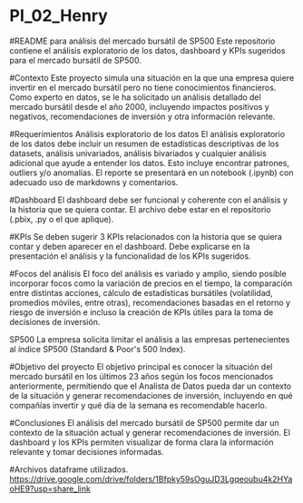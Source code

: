 # PI_02_Henry
#README para análisis del mercado bursátil de SP500
Este repositorio contiene el análisis exploratorio de los datos, dashboard y KPIs sugeridos para el mercado bursátil de SP500.

#Contexto
Este proyecto simula una situación en la que una empresa quiere invertir en el mercado bursátil pero no tiene conocimientos financieros. Como experto en datos, se le ha solicitado un análisis detallado del mercado bursátil desde el año 2000, incluyendo impactos positivos y negativos, recomendaciones de inversión y otra información relevante.

#Requerimientos
Análisis exploratorio de los datos
El análisis exploratorio de los datos debe incluir un resumen de estadísticas descriptivas de los datasets, análisis univariados, análisis bivariados y cualquier análisis adicional que ayude a entender los datos. Esto incluye encontrar patrones, outliers y/o anomalías. El reporte se presentará en un notebook (.ipynb) con adecuado uso de markdowns y comentarios.

#Dashboard
El dashboard debe ser funcional y coherente con el análisis y la historia que se quiera contar. El archivo debe estar en el repositorio (.pbix, .py o el que aplique).

#KPIs
Se deben sugerir 3 KPIs relacionados con la historia que se quiera contar y deben aparecer en el dashboard. Debe explicarse en la presentación el análisis y la funcionalidad de los KPIs sugeridos.

#Focos del análisis
El foco del análisis es variado y amplio, siendo posible incorporar focos como la variación de precios en el tiempo, la comparación entre distintas acciones, cálculo de estadísticas bursátiles (volatilidad, promedios móviles, entre otras), recomendaciones basadas en el retorno y riesgo de inversión e incluso la creación de KPIs útiles para la toma de decisiones de inversión.

SP500
La empresa solicita limitar el análisis a las empresas pertenecientes al índice SP500 (Standard & Poor's 500 Index).

#Objetivo del proyecto
El objetivo principal es conocer la situación del mercado bursátil en los últimos 23 años según los focos mencionados anteriormente, permitiendo que el Analista de Datos pueda dar un contexto de la situación y generar recomendaciones de inversión, incluyendo en qué compañías invertir y qué día de la semana es recomendable hacerlo.

#Conclusiones
El análisis del mercado bursátil de SP500 permite dar un contexto de la situación actual y generar recomendaciones de inversión. El dashboard y los KPIs permiten visualizar de forma clara la información relevante y tomar decisiones informadas.

#Archivos dataframe utilizados.
https://drive.google.com/drive/folders/1Bfpky59sOguJD3Lgqeoubu4k2HYaoHE9?usp=share_link
